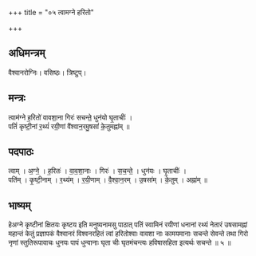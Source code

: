 +++
title = "०५ त्वामग्ने हरितो"

+++
## अधिमन्त्रम्
वैश्वानरोग्निः। वसिष्ठः। त्रिष्टुप्।

## मन्त्रः
त्वाम॑ग्ने ह॒रितो॑ वावशा॒ना गिरः॑ सचन्ते॒ धुन॑यो घृ॒ताचीः॑ ।  
पतिं॑ कृष्टी॒नां र॒थ्यं॑ रयी॒णां वै॑श्वान॒रमु॒षसां॑ के॒तुमह्ना॑म् ॥

## पदपाठः
त्वाम् । अ॒ग्ने॒ । ह॒रितः॑ । वा॒व॒शा॒नाः । गिरः॑ । स॒च॒न्ते॒ । धुन॑यः । घृ॒ताचीः॑ ।  
पति॑म् । कृ॒ष्टी॒नाम् । र॒थ्य॑म् । र॒यी॒णाम् । वै॒श्वा॒न॒रम् । उ॒षसा॑म् । के॒तुम् । अह्ना॑म् ॥

## भाष्यम्
हेअग्ने कृष्टीनां क्षितयः कृष्टय इति मनुष्यनामसु पाठात् पतिं स्वामिनं रयीणां धनानां रथ्यं नेतारं उषसामह्नां महान्तं केतुं प्रज्ञापकं वैश्वानरं विश्वनरहितं त्वां हरितोश्वाः वावशा नाः कामयमानाः सचन्ते सेवन्ते तथा गिरो नृणां स्तुतिरूपावाचः धुनयः पापं धुन्वानाः घृता चीः घृतमंचन्त्यः हविषासहिता इत्यर्थः सचन्ते ॥ ५ ॥